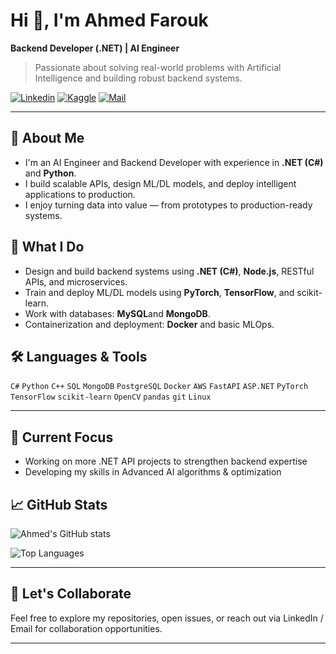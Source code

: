 

# Hi 👋, I'm Ahmed Farouk

**Backend Developer (.NET) | AI Engineer**

>  Passionate about solving real-world problems with Artificial Intelligence and building robust backend systems.

[![Linkedin](https://img.shields.io/badge/LinkedIn-Profile-blue?logo=linkedin)](https://www.linkedin.com/in/ahmed-farouk-9682932b6/)  [![Kaggle](https://img.shields.io/badge/Kaggle-Profile-100000?logo=kaggle)](https://kaggle.com/ahmedfarouk12)  [![Mail](https://img.shields.io/badge/Email-af7974943@gmail.com-red)](mailto:af7974943@gmail.com)

---

## 🤖 About Me

* I'm an AI Engineer and Backend Developer with experience in **.NET (C#)** and **Python**.
* I build scalable APIs, design ML/DL models, and deploy intelligent applications to production.
* I enjoy turning data into value — from prototypes to production-ready systems.

## 🚀 What I Do

* Design and build backend systems using **.NET (C#)**, **Node.js**, RESTful APIs, and microservices.
* Train and deploy ML/DL models using **PyTorch**, **TensorFlow**, and scikit-learn.
* Work with databases:  **MySQL**and **MongoDB**.
* Containerization and deployment: **Docker** and basic MLOps.

## 🛠️ Languages & Tools

`C#` `Python` `C++` `SQL` `MongoDB` `PostgreSQL` `Docker` `AWS` `FastAPI` `ASP.NET` `PyTorch` `TensorFlow` `scikit-learn` `OpenCV` `pandas` `git` `Linux`

---

## 🔭 Current Focus

* Working on more .NET API projects to strengthen backend expertise
* Developing my skills in Advanced AI algorithms & optimization



## 📈 GitHub Stats

![Ahmed's GitHub stats](https://github-readme-stats.vercel.app/api?username=AhmedFarouk04\&show_icons=true\&theme=default)

![Top Languages](https://github-readme-stats.vercel.app/api/top-langs/?username=AhmedFarouk04\&layout=compact\&theme=default)

---


## 🤝 Let's Collaborate

Feel free to explore my repositories, open issues, or reach out via LinkedIn / Email for collaboration opportunities.

---






<!-- End of README draft -->
